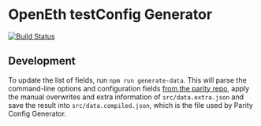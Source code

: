 # OpenEth testConfig Generator

[![Build Status](https://travis-ci.org/paritytech/parity-config-generator.svg?branch=master)](https://travis-ci.org/paritytech/parity-config-generator)


## Development

To update the list of fields, run `npm run generate-data`. This will parse the command-line options and configuration fields [from the parity repo](https://github.com/paritytech/parity/blob/master/parity/cli/mod.rs), apply the manual overwrites and extra information of `src/data.extra.json` and save the result into `src/data.compiled.json`, which is the file used by Parity Config Generator.
